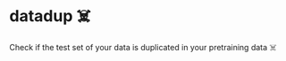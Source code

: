 # datadup :skull_and_crossbones:

Check if the test set of your data is duplicated in your pretraining data :skull_and_crossbones:
